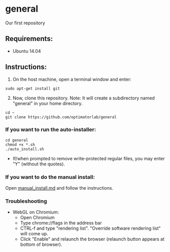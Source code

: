 # general
Our first repository

## Requirements:
- Ubuntu 14.04

## Instructions:
1) On the host machine, open a terminal window and enter:
```
sudo apt-get install git
```

2) Now, clone this repository.  Note:  It will create a subdirectory named "general" in your home directory.
```
cd ~
git clone https://github.com/optimatorlab/general
```

### If you want to run the auto-installer:
```
cd general
chmod +x *.sh
./auto_install.sh
```

- If/when prompted to remove write-protected regular files, you may enter "Y" (without the quotes).

### If you want to do the manual install:
Open [manual_install.md](manual_install.md) and follow the instructions.


### Troubleshooting

- WebGL on Chromium:
    - Open Chromium
    - Type chrome://flags in the address bar
    - CTRL-f and type "rendering list".  "Override software rendering list" will come up.
    - Click "Enable" and relaunch the browser (relaunch button appears at bottom of browser).
